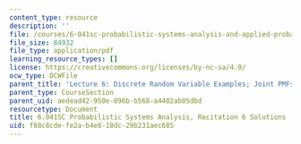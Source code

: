 ```yaml
---
content_type: resource
description: ''
file: /courses/6-041sc-probabilistic-systems-analysis-and-applied-probability-fall-2013/f88c8cdefe2ab4e818dc29b231aec685_MIT6_041SCF13_rec06_sol.pdf
file_size: 84932
file_type: application/pdf
learning_resource_types: []
license: https://creativecommons.org/licenses/by-nc-sa/4.0/
ocw_type: OCWFile
parent_title: 'Lecture 6: Discrete Random Variable Examples; Joint PMFs'
parent_type: CourseSection
parent_uid: aedead42-950e-896b-b568-a4402ab05dbd
resourcetype: Document
title: 6.041SC Probabilistic Systems Analysis, Recitation 6 Solutions
uid: f88c8cde-fe2a-b4e8-18dc-29b231aec685
---
```

